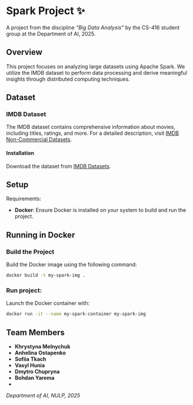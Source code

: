 # Spark Project ✨

A project from the discipline *"Big Data Analysis"* by the CS-416 student group at the Department of AI, 2025.

## Overview

This project focuses on analyzing large datasets using Apache Spark. We utilize the IMDB dataset to perform data processing and derive meaningful insights through distributed computing techniques.

## Dataset

### IMDB Dataset

The IMDB dataset contains comprehensive information about movies, including titles, ratings, and more. For a detailed description, visit [IMDB Non-Commercial Datasets](https://developer.imdb.com/non-commercial-datasets/).

#### Installation

Download the dataset from [IMDB Datasets](https://datasets.imdbws.com/).

## Setup

Requirements:

- **Docker**: Ensure Docker is installed on your system to build and run the project.


## Running in Docker

### Build the Project
Build the Docker image using the following command:

```bash
docker build -t my-spark-img .
```

### Run project:
Launch the Docker container with:
```bash
docker run -it --name my-spark-container my-spark-img
```

## Team Members

- **Khrystyna Melnychuk**
- **Anhelina Ostapenko**
- **Sofiia Tkach**
- **Vasyl Hunia**
- **Dmytro Chupryna**
- **Bohdan Yarema**
- 
*Department of AI, NULP, 2025*